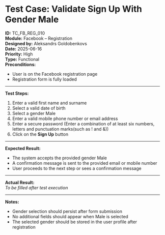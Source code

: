 # Test Case: Validate Sign Up With Gender Male

**ID:** TC_FB_REG_010  
**Module:** Facebook – Registration  
**Designed by:** Aleksandrs Goldobenkovs  
**Date:** 2025-06-16  
**Priority:** High  
**Type:** Functional  
**Preconditions:**  
- User is on the Facebook registration page  
- Registration form is fully loaded

---

**Test Steps:**

1. Enter a valid first name and surname  
2. Select a valid date of birth
3. Select a gender Male  
4. Enter a valid mobile phone number or email address 
5. Enter a secure password (Enter a combination of at least six numbers, letters and punctuation marks(such as ! and &))  
6. Click on the **Sign Up** button

---

**Expected Result:**   
- The system accepts the provided gender Male
- A confirmation message is sent to the provided email or mobile number 
- User proceeds to the next step or sees a confirmation message

---

**Actual Result:**  
_To be filled after test execution_

---

**Notes:**  
- Gender selection should persist after form submission
- No additional fields should appear when Male is selected
- The selected gender should be stored in the user profile after registration

